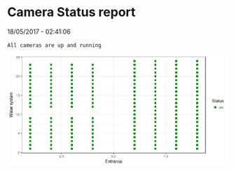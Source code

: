 Camera Status report
================
18/05/2017 - 02:41:06

    All cameras are up and running

![](camreport_files/figure-markdown_github/unnamed-chunk-2-1.png)
